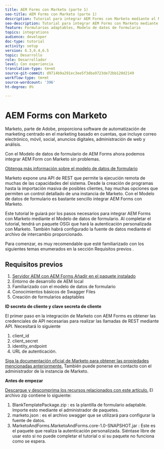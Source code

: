 ```yaml
---
title: AEM Forms con Marketo (parte 1)
seo-title: AEM Forms con Marketo (parte 1)
description: Tutorial para integrar AEM Forms con Marketo mediante el Modelo de datos de formulario de AEM Forms.
seo-description: Tutorial para integrar AEM Forms con Marketo mediante el Modelo de datos de formulario de AEM Forms.
feature: Formularios adaptables, Modelo de datos de formulario
topics: integrations
audience: developer
doc-type: tutorial
activity: setup
version: 6.3,6.4,6.5
topic: Desarrollo
role: Desarrollador
level: Con experiencia
translation-type: tm+mt
source-git-commit: d9714b9a291ec3ee5f3dba9723de72bb120d2149
workflow-type: tm+mt
source-wordcount: '396'
ht-degree: 0%

---
```



# AEM Forms con Marketo

Marketo, parte de Adobe, proporciona software de automatización de marketing centrado en el marketing basado en cuentas, que incluye correo electrónico, móvil, social, anuncios digitales, administración de web y análisis.

Con el Modelo de datos de formulario de AEM Forms ahora podemos integrar AEM Form con Marketo sin problemas.

[Obtenga más información sobre el modelo de datos de formulario](https://helpx.adobe.com/experience-manager/6-5/forms/using/data-integration.html)

Marketo expone una API de REST que permite la ejecución remota de muchas de las capacidades del sistema. Desde la creación de programas hasta la importación masiva de posibles clientes, hay muchas opciones que permiten un control detallado de una instancia de Marketo. Con el Modelo de datos de formulario es bastante sencillo integrar AEM Forms con Marketo.

Este tutorial le guiará por los pasos necesarios para integrar AEM Forms con Marketo mediante el Modelo de datos de formulario. Al completar el tutorial, tendrá un paquete OSGi que hará la autenticación personalizada con Marketo. También habrá configurado la fuente de datos mediante el archivo de intercambio proporcionado.

Para comenzar, es muy recomendable que esté familiarizado con los siguientes temas enumerados en la sección Requisitos previos .

## Requisitos previos

1. [Servidor AEM con AEM Forms Añadir en el paquete instalado](/help/forms/adaptive-forms/installing-aem-form-on-windows-tutorial-use.md)
1. Entorno de desarrollo de AEM local
1. Familiarizado con el modelo de datos de formulario
1. Conocimientos básicos de Swagger Files
1. Creación de formularios adaptables

**ID secreto de cliente y clave secreta de cliente**

El primer paso en la integración de Marketo con AEM Forms es obtener las credenciales de API necesarias para realizar las llamadas de REST mediante API. Necesitará lo siguiente

1. client_id
1. client_secret
1. identity_endpoint
1. URL de autenticación.

[Siga la documentación oficial de Marketo para obtener las propiedades mencionadas anteriormente.](https://developers.marketo.com/rest-api/) También puede ponerse en contacto con el administrador de la instancia de Marketo.

**Antes de empezar**

[Descargue y descomprima los recursos relacionados con este artículo.](assets/aemformsandmarketo.zip) El archivo zip contiene lo siguiente:

1. BlankTemplatePackage.zip : es la plantilla de formulario adaptable. Importe esto mediante el administrador de paquetes.
1. marketo.json : es el archivo swagger que se utilizará para configurar la fuente de datos.
1. MarketoAndForms.MarketoAndForms.core-1.0-SNAPSHOT.jar : Este es el paquete que realiza la autenticación personalizada. Siéntase libre de usar esto si no puede completar el tutorial o si su paquete no funciona como se espera.
